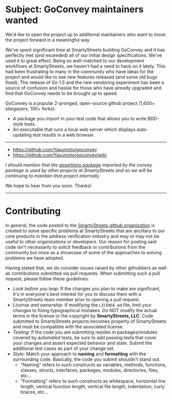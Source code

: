 # Subject: GoConvey maintainers wanted

We'd like to open the project up to additional maintainers who want to move the project forward in a meaningful way.

We've spent significant time at SmartyStreets building GoConvey and it has perfectly met (and exceeded) all of our initial design specifications. We've used it to great effect. Being so well-matched to our development workflows at SmartyStreets, we haven't had a need to hack on it lately. This had been frustrating to many in the community who have ideas for the project and would like to see new features released (and some old bugs fixed). The release of Go 1.5 and the new vendoring experiment has been a source of confusion and hassle for those who have already upgraded and find that GoConvey needs to be brought up to speed.

GoConvey is a popular 2-pronged, open-source github project (1,600+ stargazers, 100+ forks):

- A package you import in your test code that allows you to write BDD-style tests.
- An executable that runs a local web server which displays auto-updating test results in a web browser.

----

- https://github.com/Yasumoto/goconvey
- https://github.com/Yasumoto/goconvey/wiki

_I should mention that the [assertions package](https://github.com/smartystreets/assertions) imported by the convey package is used by other projects at SmartyStreets and so we will be continuing to maintain that project internally._

We hope to hear from you soon. Thanks!

---

# Contributing

In general, the code posted to the [SmartyStreets github organization](https://github.com/smartystreets) is created to solve specific problems at SmartyStreets that are ancillary to our core products in the address verification industry and may or may not be useful to other organizations or developers. Our reason for posting said code isn't necessarily to solicit feedback or contributions from the community but more as a showcase of some of the approaches to solving problems we have adopted.

Having stated that, we do consider issues raised by other githubbers as well as contributions submitted via pull requests. When submitting such a pull request, please follow these guidelines:

- _Look before you leap:_ If the changes you plan to make are significant, it's in everyone's best interest for you to discuss them with a SmartyStreets team member prior to opening a pull request.
- _License and ownership:_ If modifying the `LICENSE.md` file, limit your changes to fixing typographical mistakes. Do NOT modify the actual terms in the license or the copyright by **SmartyStreets, LLC**. Code submitted to SmartyStreets projects becomes property of SmartyStreets and must be compatible with the associated license.
- _Testing:_ If the code you are submitting resides in packages/modules covered by automated tests, be sure to add passing tests that cover your changes and assert expected behavior and state. Submit the additional test cases as part of your change set.
- _Style:_ Match your approach to **naming** and **formatting** with the surrounding code. Basically, the code you submit shouldn't stand out.
  - "Naming" refers to such constructs as variables, methods, functions, classes, structs, interfaces, packages, modules, directories, files, etc...
  - "Formatting" refers to such constructs as whitespace, horizontal line length, vertical function length, vertical file length, indentation, curly braces, etc...
